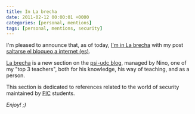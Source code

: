 ```yaml
---
title: In La brecha
date: 2011-02-12 00:00:01 +0000
categories: [personal, mentions]
tags: [personal, mentions, security]
---
```


I'm pleased to announce that, as of today, [I'm in La brecha](http://psi-udc.blogspot.com/2011/02/bloqueos-internet-que-hacemos.html) with my post [saltarse el bloqueo a internet (es)](http://rubenhortas.blogspot.com/2011/02/saltarse-el-bloqueo-internet.html). 

[La brecha](http://psi-udc.blogspot.com/2012/02/en-la-brecha.html?m=0) is a new section on the [psi-udc blog](http://psi-udc.blogspot.com/?m=0), managed by Nino, one of my "top 3 teachers", both for his knowledge, his way of teaching, and as a person.

This section is dedicated to references related to the world of security maintained by [FIC](https://www.fic.udc.es/gl) students.

_Enjoy! ;)_
